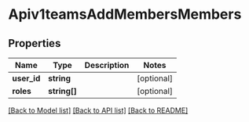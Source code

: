 # Apiv1teamsAddMembersMembers

## Properties
Name | Type | Description | Notes
------------ | ------------- | ------------- | -------------
**user_id** | **string** |  | [optional] 
**roles** | **string[]** |  | [optional] 

[[Back to Model list]](../../README.md#documentation-for-models) [[Back to API list]](../../README.md#documentation-for-api-endpoints) [[Back to README]](../../README.md)

